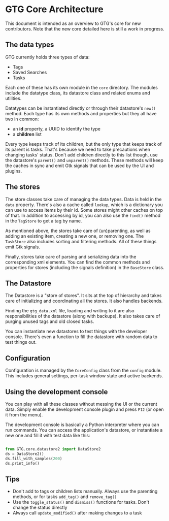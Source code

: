 # GTG Core Architecture

This document is intended as an overview to GTG's core for new contributors.
Note that the new core detailed here is still a work in progress.


## The data types

GTG currently holds three types of data:

- Tags
- Saved Searches
- Tasks

Each one of these has its own module in the `core` directory. The modules
include the datatype class, its datastore class and related enums and utilities.

Datatypes can be instantiated directly or through their datastore's `new()` method.
Each type has its own methods and properties but they all have two in common:

- an **id** property, a UUID to identify the type
- a **children** list

Every type keeps track of its children, but the only type that keeps
track of its parent is tasks. That's because we need to take precautions
when changing tasks' status.
Don't add children directly to this list though, use the datastore's
`parent()` and `unparent()` methods. These methods will keep the caches in sync
and emit Gtk signals that can be used by the UI and plugins.


## The stores

The store classes take care of managing the data types. Data is held in the 
`data` property. There's also a cache called `lookup`, which is a dictionary
you can use to access items by their id. Some stores might other caches on top
of that. In addition to accessing by id, you can also use the `find()` method in the
`TagStore` to get a tag by name. 

As mentioned above, the stores take care of (un)parenting, as well as adding an
existing item, creating a new one, or removing one. The `TaskStore` also
includes sorting and filtering methods. All of these things emit Gtk signals.

Finally, stores take care of parsing and serializing data into the
corresponding xml elements. You can find the common methods and properties for
stores (including the signals definition) in the `BaseStore` class.


## The Datastore

The Datastore is a "store of stores". It sits at the top of hierarchy and takes
care of initializing and coordinating all the stores. It also handles backends.

Finding the `gtg_data.xml` file, loading and writing to it are also
responsibilities of the datastore (along with backups). It also takes care of
purging unused tags and old closed tasks.

You can instantiate new datastores to test things with the developer console.
There's even a function to fill the datastore with random data to test things
out.


## Configuration

Configuration is managed by the `CoreConfig` class from the `config` module.
This includes general settings, per-task window state and active backends.


## Using the development console

You can play with all these classes without messing the UI or the current data.
Simply enable the development console plugin and press `F12` (or open it from the menu).

The development console is basically a Python interpreter where you can run
commands. You can access the application's datastore, or instantiate a new one
and fill it with test data like this:


```python

from GTG.core.datastore2 import DataStore2
ds = DataStore2()
ds.fill_with_samples(200)
ds.print_info()
```

## Tips

- Don't add to tags or children lists manually. Always use the parenting
  methods, or for tasks `add_tag()` and `remove_tag()`
- Use the `toggle_status()` and `dismiss()` functions for tasks. Don't change
  the status directly
- Always call `update_modified()` after making changes to a task
